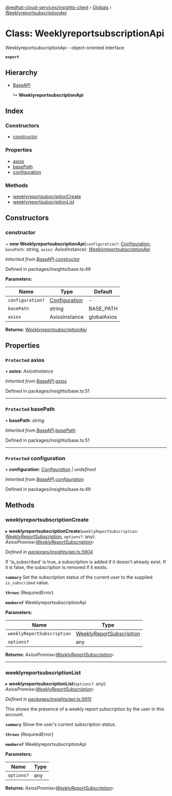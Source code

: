 [@redhat-cloud-services/insights-client](../README.md) › [Globals](../globals.md) › [WeeklyreportsubscriptionApi](weeklyreportsubscriptionapi.md)

# Class: WeeklyreportsubscriptionApi

WeeklyreportsubscriptionApi - object-oriented interface

**`export`** 

## Hierarchy

* [BaseAPI](baseapi.md)

  ↳ **WeeklyreportsubscriptionApi**

## Index

### Constructors

* [constructor](weeklyreportsubscriptionapi.md#constructor)

### Properties

* [axios](weeklyreportsubscriptionapi.md#protected-axios)
* [basePath](weeklyreportsubscriptionapi.md#protected-basepath)
* [configuration](weeklyreportsubscriptionapi.md#protected-configuration)

### Methods

* [weeklyreportsubscriptionCreate](weeklyreportsubscriptionapi.md#weeklyreportsubscriptioncreate)
* [weeklyreportsubscriptionList](weeklyreportsubscriptionapi.md#weeklyreportsubscriptionlist)

## Constructors

###  constructor

\+ **new WeeklyreportsubscriptionApi**(`configuration?`: [Configuration](configuration.md), `basePath`: string, `axios`: AxiosInstance): *[WeeklyreportsubscriptionApi](weeklyreportsubscriptionapi.md)*

*Inherited from [BaseAPI](baseapi.md).[constructor](baseapi.md#constructor)*

Defined in packages/insights/base.ts:49

**Parameters:**

Name | Type | Default |
------ | ------ | ------ |
`configuration?` | [Configuration](configuration.md) | - |
`basePath` | string | BASE_PATH |
`axios` | AxiosInstance | globalAxios |

**Returns:** *[WeeklyreportsubscriptionApi](weeklyreportsubscriptionapi.md)*

## Properties

### `Protected` axios

• **axios**: *AxiosInstance*

*Inherited from [BaseAPI](baseapi.md).[axios](baseapi.md#protected-axios)*

Defined in packages/insights/base.ts:51

___

### `Protected` basePath

• **basePath**: *string*

*Inherited from [BaseAPI](baseapi.md).[basePath](baseapi.md#protected-basepath)*

Defined in packages/insights/base.ts:51

___

### `Protected` configuration

• **configuration**: *[Configuration](configuration.md) | undefined*

*Inherited from [BaseAPI](baseapi.md).[configuration](baseapi.md#protected-configuration)*

Defined in packages/insights/base.ts:49

## Methods

###  weeklyreportsubscriptionCreate

▸ **weeklyreportsubscriptionCreate**(`weeklyReportSubscription`: [WeeklyReportSubscription](../interfaces/weeklyreportsubscription.md), `options?`: any): *AxiosPromise‹[WeeklyReportSubscription](../interfaces/weeklyreportsubscription.md)›*

*Defined in [packages/insights/api.ts:5904](https://github.com/RedHatInsights/javascript-clients/blob/master/packages/insights/api.ts#L5904)*

If \'is_subscribed\' is true, a subscription is added if it doesn\'t already exist.  If it is false, the subscription is removed if it exists.

**`summary`** Set the subscription status of the current user to the supplied `is_subscribed` value.

**`throws`** {RequiredError}

**`memberof`** WeeklyreportsubscriptionApi

**Parameters:**

Name | Type |
------ | ------ |
`weeklyReportSubscription` | [WeeklyReportSubscription](../interfaces/weeklyreportsubscription.md) |
`options?` | any |

**Returns:** *AxiosPromise‹[WeeklyReportSubscription](../interfaces/weeklyreportsubscription.md)›*

___

###  weeklyreportsubscriptionList

▸ **weeklyreportsubscriptionList**(`options?`: any): *AxiosPromise‹[WeeklyReportSubscription](../interfaces/weeklyreportsubscription.md)›*

*Defined in [packages/insights/api.ts:5915](https://github.com/RedHatInsights/javascript-clients/blob/master/packages/insights/api.ts#L5915)*

This shows the presence of a weekly report subscription by the user in this account.

**`summary`** Show the user\'s current subscription status.

**`throws`** {RequiredError}

**`memberof`** WeeklyreportsubscriptionApi

**Parameters:**

Name | Type |
------ | ------ |
`options?` | any |

**Returns:** *AxiosPromise‹[WeeklyReportSubscription](../interfaces/weeklyreportsubscription.md)›*
